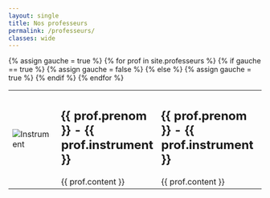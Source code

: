 ```yaml
---
layout: single
title: Nos professeurs
permalink: /professeurs/
classes: wide
---
```


<table>
{% assign gauche = true %}
{% for prof in site.professeurs %}
  <tr>
    {% if gauche == true %}
    {% assign gauche = false %}
    <td><img src="{{ prof.image }}" alt="Instrument"></td>
    <td><h2>{{ prof.prenom }} - {{ prof.instrument }}</h2> 
    {{ prof.content }}</td>
    {% else %}
    {% assign gauche = true %}
    <td><h2>{{ prof.prenom }} - {{ prof.instrument }}</h2> 
    {{ prof.content }}</td>
    <td><img src="{{ prof.image }}" alt="Instrument"></td>
    {% endif %}
  </tr>
{% endfor %}
</table>


